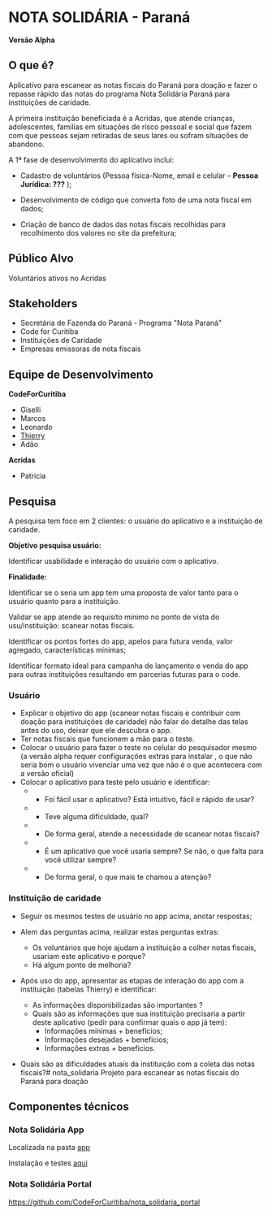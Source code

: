 #       NOTA SOLIDÁRIA - Paraná

**__Versão Alpha__**

## O que é?

Aplicativo para escanear as notas fiscais do Paraná para doação e fazer o repasse rápido das notas do programa Nota Solidária Paraná para instituições de caridade.

A primeira instituição beneficiada é a Acridas, que atende crianças, adolescentes, famílias em situações de risco pessoal e social que fazem com que pessoas sejam retiradas de seus lares ou sofram situações de abandono.

A 1ª fase de desenvolvimento do aplicativo inclui:

- Cadastro de voluntários (Pessoa física-Nome, email e celular – **Pessoa Jurídica: ???** );

- Desenvolvimento de código que converta foto de uma nota fiscal em dados;

- Criação de banco de dados das notas fiscais recolhidas para recolhimento dos valores no site da prefeitura;

## Público Alvo

Voluntários ativos no Acridas

## Stakeholders

- Secretária de Fazenda do Paraná - Programa "Nota Paraná"
- Code for Curitiba
- Instituições de Caridade
- Empresas emissoras de nota fiscais

## Equipe de Desenvolvimento

**CodeForCuritiba**

- Giselli
- Marcos
- Leonardo
- [Thierry](https://github.com/Thithi32)
- Adão


**Acridas**

- Patricia

## Pesquisa

A pesquisa tem foco em 2 clientes: o usuário do aplicativo e a instituição de caridade.

**Objetivo pesquisa usuário:**

Identificar usabilidade e interação do usuário com o aplicativo.

**Finalidade:**

Identificar se o seria um app tem uma proposta de valor tanto para o usuário quanto para a instituição.

Validar se app atende ao requisito mínimo no ponto de vista do usu/instituição: scanear notas fiscais.

Identificar os pontos fortes do app, apelos para futura venda, valor agregado, características mínimas;

Identificar formato ideal para campanha de lançamento e venda do app para outras instituições resultando em parcerias futuras para o code.

### Usuário

- Explicar o objetivo do app  (scanear notas fiscais e contribuir com doação para instituições de caridade) não falar do detalhe das telas antes do uso, deixar que ele descubra o app.
- Ter notas fiscais que funcionem a mão para o teste.
- Colocar o usuário para fazer o teste no celular do pesquisador mesmo (a versão alpha requer configurações extras para instalar , o que não seria bom o usuário vivenciar uma vez que não é o que acontecera com a versão oficial)
- Colocar o aplicativo para teste pelo usuário e identificar:
  - - Foi fácil usar o aplicativo? Está intuitivo, fácil e rápido de usar?
  - - Teve alguma dificuldade, qual?
  - - De forma geral, atende a necessidade de scanear notas fiscais?
  - - É um aplicativo que você usaria sempre? Se não, o que falta para você utilizar sempre?
  - - De forma geral, o que mais te chamou a atenção?



### Instituição de caridade

- Seguir os mesmos testes de usuário no app acima, anotar respostas;

- Alem das perguntas acima, realizar estas perguntas extras:
  - Os voluntários que hoje ajudam a instituição a colher notas fiscais, usariam este aplicativo e porque?
  - Há algum ponto de melhoria?

- Após uso do app, apresentar as etapas de interação do app com a instituição (tabelas Thierry) e identificar:
  - As informações disponibilizadas são importantes ?
  - Quais são as informações que sua instituição precisaria a partir deste aplicativo (pedir para confirmar quais o app já tem):
    - Informações mínimas + benefícios;
    - Informações desejadas + beneficios;
    - Informações extras + beneficios.

- Quais são as dificuldades atuais da instituição com a coleta das notas fiscais?# nota_solidaria
Projeto para escanear as notas fiscais do Paraná para doação

## Componentes técnicos

### Nota Solidária App

Localizada na pasta [app](https://github.com/CodeForCuritiba/nota_solidaria/tree/master/app)

Instalação e testes [aqui](https://github.com/CodeForCuritiba/nota_solidaria/blob/master/app/README.md)

### Nota Solidária Portal

https://github.com/CodeForCuritiba/nota_solidaria_portal
